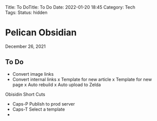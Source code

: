 Title: To DoTitle: To Do
Date: 2022-01-20 18:45
Category: Tech	
Tags: 
Status: hidden


# Pelican Obsidian
December 26, 2021

## To Do
-   Convert image links
-   Convert internal links
x   Template for new article
x   Template for new page
x   Auto rebuild
x   Auto upload to Zelda


Obisidin Short Cuts
- Caps-P 			Publish to prod server
- Caps-T			Select a template
- 